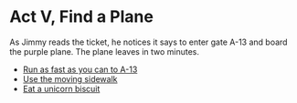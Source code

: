 # Act V, Find a Plane

As Jimmy reads the ticket, he notices it says to enter gate A-13 and
board the purple plane. The plane leaves in two minutes.

  * [Run as fast as you can to A-13](./1a.md)
  * [Use the moving sidewalk](./1b.md)
  * [Eat a unicorn biscuit](./1c.md)
